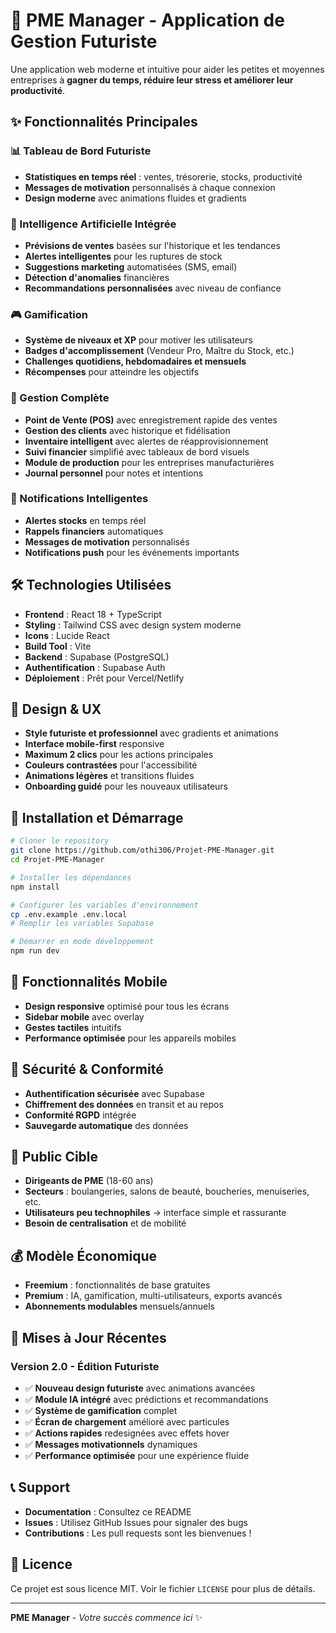 # 🚀 PME Manager - Application de Gestion Futuriste

Une application web moderne et intuitive pour aider les petites et moyennes entreprises à **gagner du temps, réduire leur stress et améliorer leur productivité**.

## ✨ Fonctionnalités Principales

### 📊 Tableau de Bord Futuriste
- **Statistiques en temps réel** : ventes, trésorerie, stocks, productivité
- **Messages de motivation** personnalisés à chaque connexion
- **Design moderne** avec animations fluides et gradients

### 🤖 Intelligence Artificielle Intégrée
- **Prévisions de ventes** basées sur l'historique et les tendances
- **Alertes intelligentes** pour les ruptures de stock
- **Suggestions marketing** automatisées (SMS, email)
- **Détection d'anomalies** financières
- **Recommandations personnalisées** avec niveau de confiance

### 🎮 Gamification
- **Système de niveaux et XP** pour motiver les utilisateurs
- **Badges d'accomplissement** (Vendeur Pro, Maître du Stock, etc.)
- **Challenges quotidiens, hebdomadaires et mensuels**
- **Récompenses** pour atteindre les objectifs

### 💼 Gestion Complète
- **Point de Vente (POS)** avec enregistrement rapide des ventes
- **Gestion des clients** avec historique et fidélisation
- **Inventaire intelligent** avec alertes de réapprovisionnement
- **Suivi financier** simplifié avec tableaux de bord visuels
- **Module de production** pour les entreprises manufacturières
- **Journal personnel** pour notes et intentions

### 🔔 Notifications Intelligentes
- **Alertes stocks** en temps réel
- **Rappels financiers** automatiques
- **Messages de motivation** personnalisés
- **Notifications push** pour les événements importants

## 🛠️ Technologies Utilisées

- **Frontend** : React 18 + TypeScript
- **Styling** : Tailwind CSS avec design system moderne
- **Icons** : Lucide React
- **Build Tool** : Vite
- **Backend** : Supabase (PostgreSQL)
- **Authentification** : Supabase Auth
- **Déploiement** : Prêt pour Vercel/Netlify

## 🎨 Design & UX

- **Style futuriste et professionnel** avec gradients et animations
- **Interface mobile-first** responsive
- **Maximum 2 clics** pour les actions principales
- **Couleurs contrastées** pour l'accessibilité
- **Animations légères** et transitions fluides
- **Onboarding guidé** pour les nouveaux utilisateurs

## 🚀 Installation et Démarrage

```bash
# Cloner le repository
git clone https://github.com/othi306/Projet-PME-Manager.git
cd Projet-PME-Manager

# Installer les dépendances
npm install

# Configurer les variables d'environnement
cp .env.example .env.local
# Remplir les variables Supabase

# Démarrer en mode développement
npm run dev
```

## 📱 Fonctionnalités Mobile

- **Design responsive** optimisé pour tous les écrans
- **Sidebar mobile** avec overlay
- **Gestes tactiles** intuitifs
- **Performance optimisée** pour les appareils mobiles

## 🔐 Sécurité & Conformité

- **Authentification sécurisée** avec Supabase
- **Chiffrement des données** en transit et au repos
- **Conformité RGPD** intégrée
- **Sauvegarde automatique** des données

## 🎯 Public Cible

- **Dirigeants de PME** (18-60 ans)
- **Secteurs** : boulangeries, salons de beauté, boucheries, menuiseries, etc.
- **Utilisateurs peu technophiles** → interface simple et rassurante
- **Besoin de centralisation** et de mobilité

## 💰 Modèle Économique

- **Freemium** : fonctionnalités de base gratuites
- **Premium** : IA, gamification, multi-utilisateurs, exports avancés
- **Abonnements modulables** mensuels/annuels

## 🔄 Mises à Jour Récentes

### Version 2.0 - Édition Futuriste
- ✅ **Nouveau design futuriste** avec animations avancées
- ✅ **Module IA intégré** avec prédictions et recommandations
- ✅ **Système de gamification** complet
- ✅ **Écran de chargement** amélioré avec particules
- ✅ **Actions rapides** redesignées avec effets hover
- ✅ **Messages motivationnels** dynamiques
- ✅ **Performance optimisée** pour une expérience fluide

## 📞 Support

- **Documentation** : Consultez ce README
- **Issues** : Utilisez GitHub Issues pour signaler des bugs
- **Contributions** : Les pull requests sont les bienvenues !

## 📄 Licence

Ce projet est sous licence MIT. Voir le fichier `LICENSE` pour plus de détails.

---

**PME Manager** - *Votre succès commence ici* ✨
